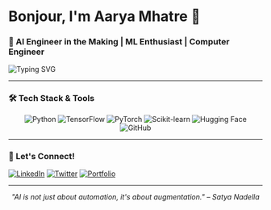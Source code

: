 <h1 >Bonjour, I'm Aarya Mhatre 🚀</h1>

### 🚀 AI Engineer in the Making | ML Enthusiast | Computer Engineer

![Typing SVG](https://readme-typing-svg.herokuapp.com?font=Fira+Code&size=22&pause=1000&color=F79A36&center=true&width=800&lines=Exploring+the+World+of+AI+and+ML...;Building+AI+for+Good+%F0%9F%92%BB;Contributing+to+Open-Source!;Making+Machines+Smarter!)

---

### 🛠️ Tech Stack & Tools

<div align="center">
  <img src="https://img.shields.io/badge/Python-3776AB?style=for-the-badge&logo=python&logoColor=white" alt="Python" />
  <img src="https://img.shields.io/badge/TensorFlow-FF6F00?style=for-the-badge&logo=tensorflow&logoColor=white" alt="TensorFlow" />
  <img src="https://img.shields.io/badge/PyTorch-EE4C2C?style=for-the-badge&logo=pytorch&logoColor=white" alt="PyTorch" />
  <img src="https://img.shields.io/badge/scikit--learn-F7931E?style=for-the-badge&logo=scikitlearn&logoColor=white" alt="Scikit-learn" />
  <img src="https://img.shields.io/badge/Hugging%20Face-FFD700?style=for-the-badge&logo=huggingface&logoColor=black" alt="Hugging Face" />
  <img src="https://img.shields.io/badge/GitHub-181717?style=for-the-badge&logo=github&logoColor=white" alt="GitHub" />
</div>


---


### 🎯 Let's Connect!

[![LinkedIn](https://img.shields.io/badge/LinkedIn-0A66C2?style=for-the-badge&logo=linkedin&logoColor=white)]([https://linkedin.com/in/your-profile](https://www.linkedin.com/in/aarya-mhatre-3b98a7289/?trk=opento_sprofile_goalscard))
[![Twitter](https://img.shields.io/badge/Twitter-1DA1F2?style=for-the-badge&logo=twitter&logoColor=white)](https://twitter.com/your-profile)
[![Portfolio](https://img.shields.io/badge/Portfolio-000?style=for-the-badge&logo=firefox&logoColor=white)](https://your-portfolio.com)

---

<div align="center">
  <i>"AI is not just about automation, it's about augmentation." – Satya Nadella</i>
</div>


<!--
**Aarya-Mhatre69/Aarya-Mhatre69** is a ✨ _special_ ✨ repository because its `README.md` (this file) appears on your GitHub profile.

Here are some ideas to get you started:

- 🔭 I’m currently working on ...
- 🌱 I’m currently learning ...
- 👯 I’m looking to collaborate on ...
- 🤔 I’m looking for help with ...
- 💬 Ask me about ...
- 📫 How to reach me: ...
- 😄 Pronouns: ...
- ⚡ Fun fact: ...
-->
